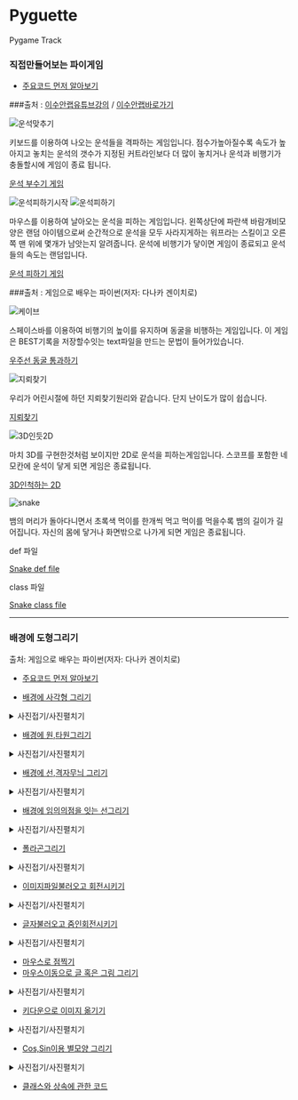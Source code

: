 # Pyguette
Pygame Track

 ### 직접만들어보는 파이게임
 
 + [주요코드 먼저 알아보기](./PygamePrac/PygameZero.py)
 
###출처 : [이수안랩유튜브강의](https://www.youtube.com/watch?v=-e_5sOsKqrU&feature=emb_logo)  / [이수안랩바로가기](http://suanlab.com/)

![운석맞추기](img/운석맞추기.PNG)

키보드를 이용하여 나오는 운석들을 격파하는 게임입니다. 점수가높아질수록 속도가 높아지고
놓치는 운석의 갯수가 지정된 커트라인보다 더 많이 놓치거나 운석과 비행기가 충돌할시에 
게임이 종료 됩니다.

[운석 부수기 게임](./PyShooting/pygameshooting.py)

![운석피하기시작](./img/암석피하기시작.PNG)
![운석피하기](./img/운석피하기게임.PNG)

마우스를 이용하여 날아오는 운석을 피하는 게임입니다. 왼쪽상단에 파란색 바람개비모양은 랜덤 아이템으로써
순간적으로 운석을 모두 사라지게하는 워프라는 스킬이고 오른쪽 맨 위에 몇개가 남앗는지 알려줍니다.
운석에 비행기가 닿이면 게임이 종료되고 운석들의 속도는 랜덤입니다.

[운석 피하기 게임](./PySpaceship/pyspaceship.py)

###출처 : 게임으로 배우는 파이썬(저자: 다나카 겐이치로)

![케이브](./img/cave.PNG)

스페이스바를 이용하여 비행기의 높이를 유지하며 동굴을 비행하는 게임입니다.
이 게임은 BEST기록을 저장할수잇는 text파일을 만드는 문법이 들어가있습니다.

[우주선 동굴 통과하기](./PygameCave.py)

![지뢰찾기](./img/지뢰찾기.PNG)

우리가 어린시절에 하던 지뢰찾기원리와 같습니다. 단지 난이도가 많이 쉽습니다.

[지뢰찾기](./PyagameMine_sweeper.py)

![3D인듯2D](./img/3D인듯한2D.PNG)

마치 3D를 구현한것처럼 보이지만 2D로 운석을 피하는게임입니다. 스코프를 포함한 네모칸에
운석이 닿게 되면 게임은 종료됩니다.

[3D인척하는 2D](./PygameSaturnVoyager.py)

![snake](./img/snake.PNG)

뱀의 머리가 돌아다니면서 초록색 먹이를 한개씩 먹고 먹이를 먹을수록 뱀의 길이가 길어집니다.
 자신의 몸에 닿거나 화면밖으로 나가게 되면 게임은 종료됩니다. 

def 파일

[Snake def file](./PygameSnake.py)

class 파일

[Snake class file](./PygameSnakeC.py)

-----------------------------------------------------------
 ### 배경에 도형그리기
출처: 게임으로 배우는 파이썬(저자: 다나카 겐이치로)

+ [주요코드 먼저 알아보기](./PygamePrac/PygameZero.py)

+ [배경에 사각형 그리기](./PygamePrac/PygameOne.py)
<details markdown ='1'>
<summary>사진접기/사진펼치기</summary>

 ![사각형그리기](./img/rect.PNG)

 </details>

+ [배경에 원,타원그리기](./PygamePrac/PygameTwo.py)

<details markdown ='1'>
<summary>사진접기/사진펼치기</summary>

![원그리기](./img/원.PNG)

</details>

+ [배경에 선,격자무늬 그리기](./PygamePrac/PygameThree.py)

<details markdown ='1'>
<summary>사진접기/사진펼치기</summary>

![선 그리기](./img/선그리기.PNG)
![격자무늬 그리기](./img/격자무늬.PNG)

</details>

+ [배경에 임의의점을 잇는 선그리기](./PygamePrac/PygameFour.py)

<details markdown ='1'>
<summary>사진접기/사진펼치기</summary>

![점들을 잇는 선그리기](./img/선잇기.PNG)

</details>

+ [폴라곤그리기](./PygamePrac/PygameFive.py)

<details markdown ='1'>
<summary>사진접기/사진펼치기</summary>

![폴라곤그리기](./img/폴라곤그리기.PNG)

</details>

+ [이미지파일불러오고 회전시키기](./PygamePrac/PygameSix.py)

<details markdown ='1'>
<summary>사진접기/사진펼치기</summary>

![이미지불러오기](./img/이미지불러오기.PNG)

</details>

+ [글자불러오고 줌인회전시키기](./PygamePrac/PygameSeven.py)

<details markdown ='1'>
<summary>사진접기/사진펼치기</summary>

![글자불러오기](./img/글자불러오기.PNG)

</details>

+ [마우스로 점찍기](./PygamePrac/PygameEight.py)
+ [마우스이동으로 글 혹은 그림 그리기](./PygamePrac/PygameNine.py)

<details markdown ='1'>
<summary>사진접기/사진펼치기</summary>

![마우스로 점찍기](./img/마우스포인터.PNG)

</details>

+ [키다운으로 이미지 옮기기](./PygamePrac/PygameTen.py)

<details markdown ='1'>
<summary>사진접기/사진펼치기</summary>

![키다운으로 이미지 옮기기](./img/움직이는사진.PNG)

</details>

+ [Cos,Sin이용 별모양 그리기](./PygamePrac/PygameEleven.py)

<details markdown ='1'>
<summary>사진접기/사진펼치기</summary>

![별모양 그리기](./img/별모양만들기.PNG)

</details>

+ [클래스와 상속에 관한 코드](./PygamePrac/PygameTwelve.py)  

